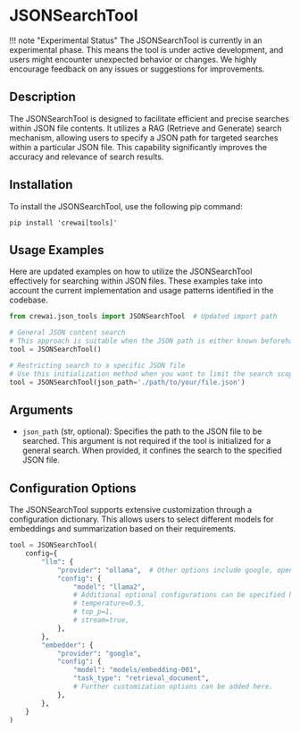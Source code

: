 # JSONSearchTool

!!! note "Experimental Status"
    The JSONSearchTool is currently in an experimental phase. This means the tool is under active development, and users might encounter unexpected behavior or changes. We highly encourage feedback on any issues or suggestions for improvements.

## Description
The JSONSearchTool is designed to facilitate efficient and precise searches within JSON file contents. It utilizes a RAG (Retrieve and Generate) search mechanism, allowing users to specify a JSON path for targeted searches within a particular JSON file. This capability significantly improves the accuracy and relevance of search results.

## Installation
To install the JSONSearchTool, use the following pip command:

```shell
pip install 'crewai[tools]'
```

## Usage Examples
Here are updated examples on how to utilize the JSONSearchTool effectively for searching within JSON files. These examples take into account the current implementation and usage patterns identified in the codebase.

```python
from crewai.json_tools import JSONSearchTool  # Updated import path

# General JSON content search
# This approach is suitable when the JSON path is either known beforehand or can be dynamically identified.
tool = JSONSearchTool()

# Restricting search to a specific JSON file
# Use this initialization method when you want to limit the search scope to a specific JSON file.
tool = JSONSearchTool(json_path='./path/to/your/file.json')
```

## Arguments
- `json_path` (str, optional): Specifies the path to the JSON file to be searched. This argument is not required if the tool is initialized for a general search. When provided, it confines the search to the specified JSON file.

## Configuration Options
The JSONSearchTool supports extensive customization through a configuration dictionary. This allows users to select different models for embeddings and summarization based on their requirements.

```python
tool = JSONSearchTool(
    config={
        "llm": {
            "provider": "ollama",  # Other options include google, openai, anthropic, llama2, etc.
            "config": {
                "model": "llama2",
                # Additional optional configurations can be specified here.
                # temperature=0.5,
                # top_p=1,
                # stream=true,
            },
        },
        "embedder": {
            "provider": "google",
            "config": {
                "model": "models/embedding-001",
                "task_type": "retrieval_document",
                # Further customization options can be added here.
            },
        },
    }
)
```